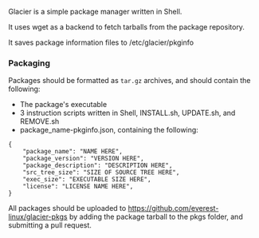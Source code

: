 Glacier is a simple package manager written in Shell.

It uses wget as a backend to fetch tarballs from the package repository.

It saves package information files to /etc/glacier/pkginfo

### Packaging

Packages should be formatted as `tar.gz` archives, and should contain the following:

- The package's executable
- 3 instruction scripts written in Shell, INSTALL.sh, UPDATE.sh, and REMOVE.sh
- package_name-pkginfo.json, containing the following:
```
{
    "package_name": "NAME HERE",
    "package_version": "VERSION HERE",
    "package_description": "DESCRIPTION HERE",
    "src_tree_size": "SIZE OF SOURCE TREE HERE",
    "exec_size": "EXECUTABLE SIZE HERE",
    "license": "LICENSE NAME HERE",
}
```
All packages should be uploaded to https://github.com/everest-linux/glacier-pkgs by adding the package tarball to the pkgs folder, and submitting a pull request.
